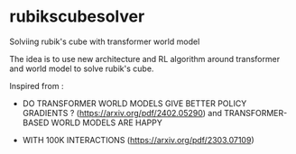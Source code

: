 # rubikscubesolver
Solviing rubik's cube with transformer world model

The idea is to use new architecture and RL algorithm around transformer and world model to solve rubik's cube.

Inspired from : 

- DO TRANSFORMER WORLD MODELS GIVE BETTER POLICY GRADIENTS ? (https://arxiv.org/pdf/2402.05290) and TRANSFORMER-BASED WORLD MODELS ARE HAPPY

- WITH 100K INTERACTIONS (https://arxiv.org/pdf/2303.07109)

